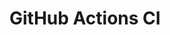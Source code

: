 # GitHub Actions CI































































































































































































































































































































































































































































































































































































































































































































































































































































































































































































































































































































































































































































































































































































































































































































































































































































































































































































































































































































































































































































































































































































































































































































































































































































































































































































































































































































































































































































































































































































































































































































































































































































































































































































































































































































































